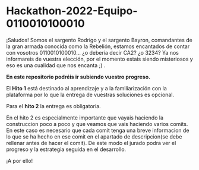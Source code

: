 # Hackathon-2022-Equipo-0110010100010
¡Saludos! Somos el sargento Rodrigo y el sargento Bayron, comandantes de la gran armada conocida como la Rebelión, estamos encantados de contar con vosotros 0110010100010... ¿o debería decir CA2? ¿o 3234? Ya nos informareis de vuestra elección, por el momento estais siendo misteriosos y eso es una cualidad que nos encanta ;) .

**En este repositorio podréis ir subiendo vuestro progreso.**

El **Hito 1** está destinado al aprendizaje y a la familiarización con la plataforma por lo que la entrega de vuestras soluciones es opcional.

Para el **hito 2** la entrega es obligatoria.

En el hito 2 es especialmente importante que vayais haciendo la construccion poco a poco y que veamos que vais haciendo varios comits. En este caso es necesario que cada comit tenga una breve informacion de lo que se ha hecho en ese comit en el apartado de descripcion(se debe rellenar antes de hacer el comit). De este modo el jurado podra ver el progreso y la estrategia seguida en el desarrollo.

¡A por ello!
